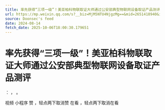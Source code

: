 ```yaml
---
title: 率先获得“三项一级”！美亚柏科物联取证大师通过公安部典型物联网设备取证产品测评
url: https://mp.weixin.qq.com/s?__biz=MjM5NTU4NjgzMg==&mid=2651418940&idx=1&sn=730581ffca9c7c35ccb9ac087c94467a
source: Doonsec's feed
date: 2024-08-14
fetch_date: 2025-10-06T18:00:30.179651
---
```


# 率先获得“三项一级”！美亚柏科物联取证大师通过公安部典型物联网设备取证产品测评

：
，
。

视频
小程序
赞
，轻点两下取消赞
在看
，轻点两下取消在看
